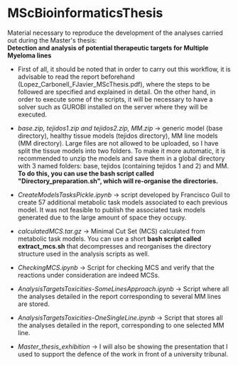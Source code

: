 # MScBioinformaticsThesis
Material necessary to reproduce the development of the analyses carried out during the Master's thesis:  
**Detection and analysis of potential therapeutic targets for Multiple Myeloma lines**

- First of all, it should be noted that in order to carry out this workflow, it is advisable to read the report beforehand (Lopez_Carbonell_FJavier_MScThesis.pdf), where the steps to be followed are specified and explained in detail. On the other hand, in order to execute some of the scripts, it will be necessary to have a solver such as GUROBI installed on the server where they will be executed.

- *base.zip, tejidos1.zip and tejidos2.zip, MM.zip* -> generic model (base directory), healthy tissue models (tejidos directory), MM line models (MM directory). Large files are not allowed to be uploaded, so I have split the tissue models into two folders. To make it more automatic, it is recommended to unzip the models and save them in a global directory with 3 named folders: base, tejidos (containing tejidos 1 and 2) and MM. **To do this, you can use the bash script called "Directory_preparation.sh", which will re-organise the directories.**

- *CreateModelsTasksPickle.ipynb* -> script developed by Francisco Guil to create 57 additional metabolic task models associated to each previous model.
                                             It was not feasible to publish the associated task models generated due to the large amount of space they occupy.

- *calculatedMCS.tar.gz* ->  Minimal Cut Set (MCS) calculated from metabolic task models. You can use a short **bash script called extract_mcs.sh** that decompresses and reorganises the directory structure used in the analysis scripts as well.

- *CheckingMCS.ipynb* -> Script for checking MCS and verify that the reactions under consideration are indeed MCSs.

- *AnalysisTargetsToxicities-SomeLinesApproach.ipynb* -> Script where all the analyses detailed in the report corresponding to several MM lines are stored.

- *AnalysisTargetsToxicities-OneSingleLine.ipynb* -> Script that stores all the analyses detailed in the report, corresponding to one selected MM line.

- *Master_thesis_exhibition* -> I will also be showing the presentation that I used to support the defence of the work in front of a university tribunal.
